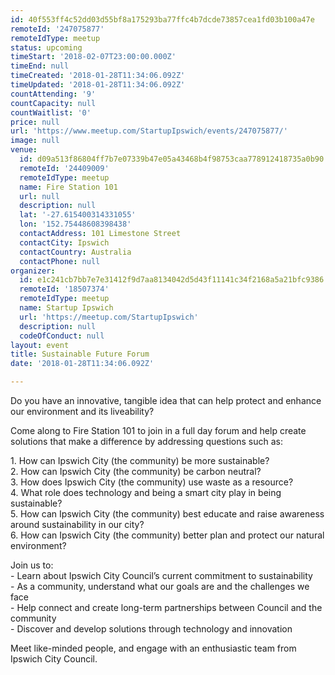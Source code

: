 ```yaml
---
id: 40f553ff4c52dd03d55bf8a175293ba77ffc4b7dcde73857cea1fd03b100a47e
remoteId: '247075877'
remoteIdType: meetup
status: upcoming
timeStart: '2018-02-07T23:00:00.000Z'
timeEnd: null
timeCreated: '2018-01-28T11:34:06.092Z'
timeUpdated: '2018-01-28T11:34:06.092Z'
countAttending: '9'
countCapacity: null
countWaitlist: '0'
price: null
url: 'https://www.meetup.com/StartupIpswich/events/247075877/'
image: null
venue:
  id: d09a513f86804ff7b7e07339b47e05a43468b4f98753caa778912418735a0b90
  remoteId: '24409009'
  remoteIdType: meetup
  name: Fire Station 101
  url: null
  description: null
  lat: '-27.615400314331055'
  lon: '152.75448608398438'
  contactAddress: 101 Limestone Street
  contactCity: Ipswich
  contactCountry: Australia
  contactPhone: null
organizer:
  id: e1c241cb7bb7e7e31412f9d7aa8134042d5d43f11141c34f2168a5a21bfc9386
  remoteId: '18507374'
  remoteIdType: meetup
  name: Startup Ipswich
  url: 'https://meetup.com/StartupIpswich'
  description: null
  codeOfConduct: null
layout: event
title: Sustainable Future Forum
date: '2018-01-28T11:34:06.092Z'

---
```

<p>Do you have an innovative, tangible idea that can help protect and enhance our environment and its liveability?</p> <p>Come along to Fire Station 101 to join in a full day forum and help create solutions that make a difference by addressing questions such as:</p> <p>1. How can Ipswich City (the community) be more sustainable?<br/>2. How can Ipswich City (the community) be carbon neutral?<br/>3. How does Ipswich City (the community) use waste as a resource?<br/>4. What role does technology and being a smart city play in being sustainable?<br/>5. How can Ipswich City (the community) best educate and raise awareness around sustainability in our city?<br/>6. How can Ipswich City (the community) better plan and protect our natural environment?</p> <p>Join us to:<br/>- Learn about Ipswich City Council’s current commitment to sustainability<br/>- As a community, understand what our goals are and the challenges we face<br/>- Help connect and create long-term partnerships between Council and the community<br/>- Discover and develop solutions through technology and innovation</p> <p>Meet like-minded people, and engage with an enthusiastic team from Ipswich City Council.</p>
